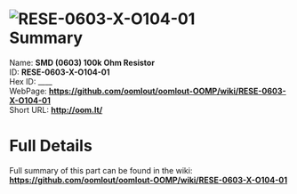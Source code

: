 
![RESE-0603-X-O104-01](https://github.com/oomlout/oomlout-OOMP/blob/master/parts/RESE-0603-X-O104-01/RESE-0603-X-O104-01_420.jpg)   
Summary
=================
  
Name: __SMD (0603) 100k Ohm Resistor__    
ID: __RESE-0603-X-O104-01__   
Hex ID: ____   
WebPage: __https://github.com/oomlout/oomlout-OOMP/wiki/RESE-0603-X-O104-01__   
Short URL: __http://oom.lt/__   

Full Details
==========================
Full summary of this part can be found in the wiki:   
__https://github.com/oomlout/oomlout-OOMP/wiki/RESE-0603-X-O104-01__    

